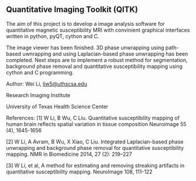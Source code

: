 ## Quantitative Imaging Toolkit (QITK) 

The aim of this project is to develop a image analysis software for quantitative magnetic susceptibility MRI with convinient graphical interfaces written in python, pyQT, cython and C.

The image viewer has been finished. 3D phase unwrapping using path-based uwnrapping and using Laplacian-based phase unwrapping has been completed. Next steps are to implement a robust method for segmentation, background phase removal and quantitative susceptibility mapping using cython and C programming.

Author: Wei Li, liw5@uthscsa.edu

Research Imaging Institute

University of Texas Health Science Center

References:
[1] W Li, B Wu, C Liu. Quantitative susceptibility mapping of human brain reflects spatial variation in tissue composition
Neuroimage 55 (4), 1645-1656

[2] W Li, A Avram, B Wu, X Xiao, C Liu. Integrated Laplacian-based phase unwrapping and background phase removal for quantitative susceptibility mapping. NMR in Biomedicine 2014, 27 (2): 219–227 

[3] W Li, et al, A method for estimating and removing streaking artifacts in quantitative susceptibility mapping. NeuroImage 108, 111-122
